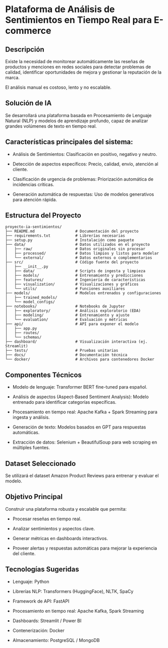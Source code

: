 # Plataforma de Análisis de Sentimientos en Tiempo Real para E-commerce

## Descripción
Existe la necesidad de monitorear automáticamente las reseñas de productos y menciones en redes sociales para detectar problemas de calidad, identificar oportunidades de mejora y gestionar la reputación de la marca.

El análisis manual es costoso, lento y no escalable.

## Solución de IA
Se desarrollará una plataforma basada en Procesamiento de Lenguaje Natural (NLP) y modelos de aprendizaje profundo, capaz de analizar grandes volúmenes de texto en tiempo real.

## Características principales del sistema:

 - Análisis de Sentimientos: Clasificación en positivo, negativo y neutro.

 - Detección de aspectos específicos: Precio, calidad, envío, atención al cliente.

 - Clasificación de urgencia de problemas: Priorización automática de incidencias críticas.

 - Generación automática de respuestas: Uso de modelos generativos para atención rápida.

## Estructura del Proyecto
```plaintext
proyecto-ia-sentimientos/
├── README.md                  # Documentación del proyecto
├── requirements.txt           # Librerías necesarias
├── setup.py                   # Instalación como paquete
├── data/                      # Datos utilizados en el proyecto
│   ├── raw/                   # Datos originales sin procesar
│   ├── processed/             # Datos limpios y listos para modelar
│   └── external/              # Datos externos o complementarios
├── src/                       # Código fuente del proyecto
│   ├── __init__.py
│   ├── data/                  # Scripts de ingesta y limpieza
│   ├── models/                # Entrenamiento y predicciones
│   ├── features/              # Ingeniería de características
│   ├── visualization/         # Visualizaciones y gráficos
│   └── utils/                 # Funciones auxiliares
├── models/                    # Modelos entrenados y configuraciones
│   ├── trained_models/
│   └── model_configs/
├── notebooks/                 # Notebooks de Jupyter
│   ├── exploratory/           # Análisis exploratorio (EDA)
│   ├── modeling/              # Entrenamiento y ajuste
│   └── evaluation/            # Evaluación y métricas
├── api/                       # API para exponer el modelo
│   ├── app.py
│   ├── routes/
│   └── schemas/
├── dashboard/                 # Visualización interactiva (ej. Streamlit)
├── tests/                     # Pruebas unitarias
├── docs/                      # Documentación técnica
└── docker/                    # Archivos para contenedores Docker
```
## Componentes Técnicos

 - Modelo de lenguaje: Transformer BERT fine-tuned para español.

 - Análisis de aspectos (Aspect-Based Sentiment Analysis): Modelo entrenado para identificar categorías específicas.

 - Procesamiento en tiempo real: Apache Kafka + Spark Streaming para ingesta y análisis.

 - Generación de texto: Modelos basados en GPT para respuestas automáticas.

 - Extracción de datos: Selenium + BeautifulSoup para web scraping en múltiples fuentes.

## Dataset Seleccionado
Se utilizará el dataset Amazon Product Reviews para entrenar y evaluar el modelo.

## Objetivo Principal
Construir una plataforma robusta y escalable que permita:

 - Procesar reseñas en tiempo real.

 - Analizar sentimientos y aspectos clave.

 - Generar métricas en dashboards interactivos.

 - Proveer alertas y respuestas automáticas para mejorar la experiencia del cliente.

## Tecnologías Sugeridas
 - Lenguaje: Python

 - Librerías NLP: Transformers (HuggingFace), NLTK, SpaCy

 - Framework de API: FastAPI

 - Procesamiento en tiempo real: Apache Kafka, Spark Streaming

 - Dashboards: Streamlit / Power BI

 - Contenerización: Docker

 - Almacenamiento: PostgreSQL / MongoDB

